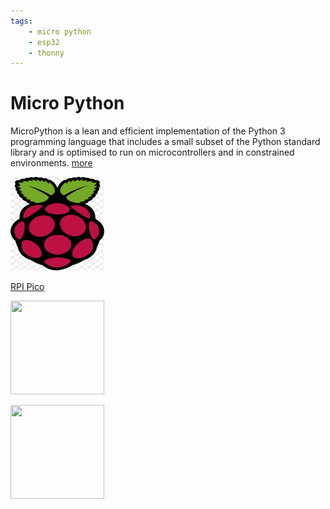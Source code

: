 ```yaml
---
tags:
    - micro python
    - esp32
    - thonny
---
```


# Micro Python
MicroPython is a lean and efficient implementation of the Python 3 programming language that includes a small subset of the Python standard library and is optimised to run on microcontrollers and in constrained environments. [more](https://micropython.org/)


<div class="grid-container">
    <div class="grid-item">
        <a href="pico">
            <img src="images/rpi.png"  width="150" height="150">
            <p>RPI Pico</p>
        </a>
    </div>
    <div class="grid-item">
        <a href="ESP32">
            <img src=""  width="150" height="150">
            <p></p>
        </a>
    </div>
    <div class="grid-item">
        <a href="Jetson">
            <img src=""  width="150" height="150">
            <p></p>
        </a>
    </div>
</div>